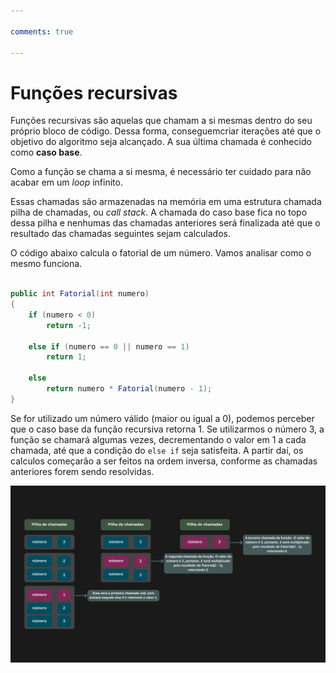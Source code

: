 ```yaml
---

comments: true

---
```


# **Funções recursivas**

Funções recursivas são aquelas que chamam a si mesmas dentro do seu próprio bloco de código. Dessa forma, conseguemcriar iterações até que o objetivo do algoritmo seja alcançado. A sua última chamada é conhecido como **caso base**.

Como a função se chama a si mesma, é necessário ter cuidado para não acabar em um _loop_ infinito.

Essas chamadas são armazenadas na memória em uma estrutura chamada pilha de chamadas, ou _call stack_. A chamada do caso base  fica no topo dessa pilha e nenhumas das chamadas anteriores será finalizada até que o resultado das chamadas seguintes sejam calculados.

O código abaixo calcula o fatorial de um número. Vamos analisar como o mesmo funciona.

```csharp

public int Fatorial(int numero)
{
    if (numero < 0)
        return -1;

    else if (numero == 0 || numero == 1)
        return 1;

    else
        return numero * Fatorial(numero - 1);
}


```

 Se for utilizado um número válido (maior ou igual a 0), podemos perceber que o caso base da função recursiva retorna 1. Se utilizarmos o número 3, a função se chamará algumas vezes, decrementando o valor em 1 a cada chamada, até que a condição do `else if` seja satisfeita. A partir daí, os calculos começarão a ser feitos na ordem inversa, conforme as chamadas anteriores forem sendo resolvidas.

![Fatorial](recursividade.assets/fatorial.png)
